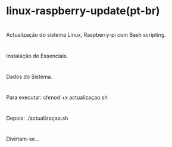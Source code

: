 # linux-raspberry-update(pt-br)
#
#
Actualização do sistema Linux, Raspberry-pi com Bash scripting.
#
Instalação de Essenciais.
#
Dados do Sistema.
#
Para executar: chmod +x actualizaçao.sh
#
Depois: ./actualizaçao.sh
#
Divirtam-se...

